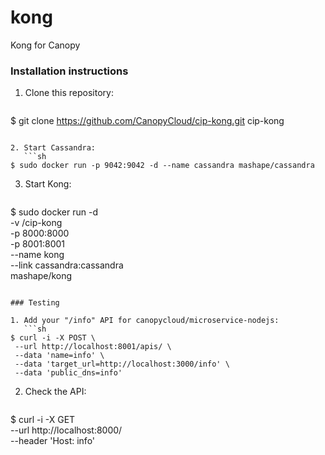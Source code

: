 # kong
Kong for Canopy

### Installation instructions

1. Clone this repository:
   ```sh
$ git clone https://github.com/CanopyCloud/cip-kong.git cip-kong
```

2. Start Cassandra:
   ```sh
$ sudo docker run -p 9042:9042 -d --name cassandra mashape/cassandra
```

3. Start Kong:
   ```sh
$ sudo docker run -d \
    -v /cip-kong \
    -p 8000:8000 \
    -p 8001:8001 \
    --name kong \
    --link cassandra:cassandra \
    mashape/kong
```

### Testing

1. Add your "/info" API for canopycloud/microservice-nodejs:
   ```sh
$ curl -i -X POST \
 --url http://localhost:8001/apis/ \
 --data 'name=info' \
 --data 'target_url=http://localhost:3000/info' \
 --data 'public_dns=info'
```

2. Check the API:
   ```sh
$ curl -i -X GET \
 --url http://localhost:8000/ \
 --header 'Host: info'
```
